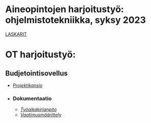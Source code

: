 # **Aineopintojen harjoitustyö: ohjelmistotekniikka, syksy 2023**

[LASKARIT](https://github.com/keranenkirill/OT-projekti/tree/main/LASKARIT)


# OT harjoitustyö:

## Budjetointisovellus
- [_Projektikansio_](./BudgetApp)
- ### Dokumentaatio
   - [_Työaikakirjanpito_](./BudgetApp/dokumentaatio/tuntikirjanpito.md)
   - [_Vaatimusmäärittely_](./BudgetApp/dokumentaatio/vaativuusmaarittely.md)

   